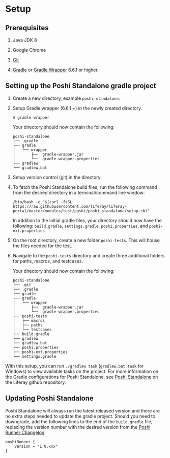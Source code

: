# Setup

## Prerequisites

1. Java JDK 8

1. Google Chrome

1. [Git](https://docs.github.com/en/get-started/quickstart/create-a-repo)

1. [Gradle](https://gradle.org/install/) or [Gradle Wrapper](https://docs.gradle.org/current/userguide/gradle_wrapper.html#sec:adding_wrapper) 6.6.1 or higher.

## Setting up the Poshi Standalone gradle project

1. Create a new directory, example `poshi-standalone`.

1. Setup Gradle wrapper (6.6.1 +) in the newly created directory.
    ```
    $ gradle wrapper
    ```

    Your directory should now contain the following:
    ```
    poshi-standalone
    ├── .gradle
    ├── gradle   
    |   └── wrapper
    |       ├──  gradle-wrapper.jar
    |       └──  gradle-wrapper.properties
    ├── gradlew
    └── gradlew.bat
    ```

1. Setup version control (git) in the directory.

1. To fetch the Poshi Standalone build files, run the following command from the desired directory in a terminal/command line window:

    ```
    /bin/bash -c "$(curl -fsSL https://raw.githubusercontent.com/liferay/liferay-portal/master/modules/test/poshi/poshi-standalone/setup.sh)"
    ```

    In addition to the initial gradle files, your directory should now have the following: `build.gradle`, `settings.gradle`, `poshi.properties`, and `poshi-ext.properties`

1. On the root directory, create a new folder `poshi-tests`. This will house the files needed for the test.

1. Navigate to the `poshi-tests` directory and create three additional folders for paths, macros, and testcases.

    Your directory should now contain the following:

    ```
    poshi-standalone
    ├── .git
    ├── .gradle
    ├── gradle   
    ├── gradle   
    |   └── wrapper
    |       ├──  gradle-wrapper.jar
    |       └──  gradle-wrapper.properties
    ├── poshi-tests
    |   ├── macros
    |   ├── paths
    |   └── testcases
    ├── build.gradle
    ├── gradlew
    ├── gradlew.bat
    ├── poshi.properties
    ├── poshi-ext.properties
    └── settings.gradle
    ```

With this setup, you can run `./gradlew task` (`gradlew.bat task` for Windows) to view available tasks on the project. For more information on the Gradle configurations for Poshi Standalone, see [Poshi Standalone](https://github.com/liferay/liferay-portal/tree/master/modules/test/poshi/poshi-standalone) on the Liferay github repository.

## Updating Poshi Standalone

Poshi Standalone will always run the latest released version and there are no extra steps needed to update the gradle project. Should you need to downgrade, add the following lines to the end of the `build.gradle` file, replacing the version number with the desired version from the [Poshi Runner Changelog](https://github.com/liferay/liferay-portal/blob/master/modules/test/poshi/CHANGELOG.markdown).

```
poshiRunner {
    version = "1.0.xxx"
}
```
